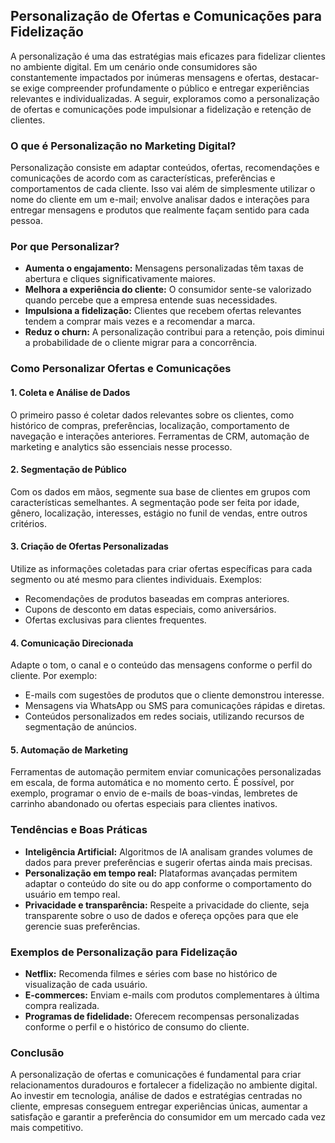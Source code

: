 ## Personalização de Ofertas e Comunicações para Fidelização

A personalização é uma das estratégias mais eficazes para fidelizar clientes no ambiente digital. Em um cenário onde consumidores são constantemente impactados por inúmeras mensagens e ofertas, destacar-se exige compreender profundamente o público e entregar experiências relevantes e individualizadas. A seguir, exploramos como a personalização de ofertas e comunicações pode impulsionar a fidelização e retenção de clientes.

### O que é Personalização no Marketing Digital?

Personalização consiste em adaptar conteúdos, ofertas, recomendações e comunicações de acordo com as características, preferências e comportamentos de cada cliente. Isso vai além de simplesmente utilizar o nome do cliente em um e-mail; envolve analisar dados e interações para entregar mensagens e produtos que realmente façam sentido para cada pessoa.

### Por que Personalizar?

- **Aumenta o engajamento:** Mensagens personalizadas têm taxas de abertura e cliques significativamente maiores.
- **Melhora a experiência do cliente:** O consumidor sente-se valorizado quando percebe que a empresa entende suas necessidades.
- **Impulsiona a fidelização:** Clientes que recebem ofertas relevantes tendem a comprar mais vezes e a recomendar a marca.
- **Reduz o churn:** A personalização contribui para a retenção, pois diminui a probabilidade de o cliente migrar para a concorrência.

### Como Personalizar Ofertas e Comunicações

#### 1. **Coleta e Análise de Dados**

O primeiro passo é coletar dados relevantes sobre os clientes, como histórico de compras, preferências, localização, comportamento de navegação e interações anteriores. Ferramentas de CRM, automação de marketing e analytics são essenciais nesse processo.

#### 2. **Segmentação de Público**

Com os dados em mãos, segmente sua base de clientes em grupos com características semelhantes. A segmentação pode ser feita por idade, gênero, localização, interesses, estágio no funil de vendas, entre outros critérios.

#### 3. **Criação de Ofertas Personalizadas**

Utilize as informações coletadas para criar ofertas específicas para cada segmento ou até mesmo para clientes individuais. Exemplos:
- Recomendações de produtos baseadas em compras anteriores.
- Cupons de desconto em datas especiais, como aniversários.
- Ofertas exclusivas para clientes frequentes.

#### 4. **Comunicação Direcionada**

Adapte o tom, o canal e o conteúdo das mensagens conforme o perfil do cliente. Por exemplo:
- E-mails com sugestões de produtos que o cliente demonstrou interesse.
- Mensagens via WhatsApp ou SMS para comunicações rápidas e diretas.
- Conteúdos personalizados em redes sociais, utilizando recursos de segmentação de anúncios.

#### 5. **Automação de Marketing**

Ferramentas de automação permitem enviar comunicações personalizadas em escala, de forma automática e no momento certo. É possível, por exemplo, programar o envio de e-mails de boas-vindas, lembretes de carrinho abandonado ou ofertas especiais para clientes inativos.

### Tendências e Boas Práticas

- **Inteligência Artificial:** Algoritmos de IA analisam grandes volumes de dados para prever preferências e sugerir ofertas ainda mais precisas.
- **Personalização em tempo real:** Plataformas avançadas permitem adaptar o conteúdo do site ou do app conforme o comportamento do usuário em tempo real.
- **Privacidade e transparência:** Respeite a privacidade do cliente, seja transparente sobre o uso de dados e ofereça opções para que ele gerencie suas preferências.

### Exemplos de Personalização para Fidelização

- **Netflix:** Recomenda filmes e séries com base no histórico de visualização de cada usuário.
- **E-commerces:** Enviam e-mails com produtos complementares à última compra realizada.
- **Programas de fidelidade:** Oferecem recompensas personalizadas conforme o perfil e o histórico de consumo do cliente.

### Conclusão

A personalização de ofertas e comunicações é fundamental para criar relacionamentos duradouros e fortalecer a fidelização no ambiente digital. Ao investir em tecnologia, análise de dados e estratégias centradas no cliente, empresas conseguem entregar experiências únicas, aumentar a satisfação e garantir a preferência do consumidor em um mercado cada vez mais competitivo.